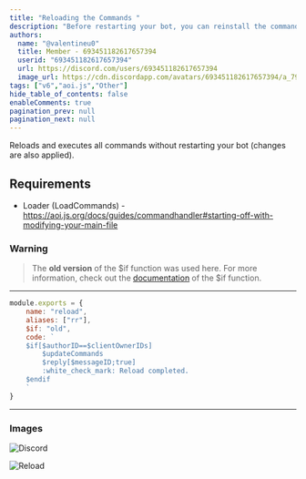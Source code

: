 ```yaml
---
title: "Reloading the Commands "
description: "Before restarting your bot, you can reinstall the commands folder that you have already set and run your commands."
authors:
  name: "@valentineu0"
  title: Member - 693451182617657394
  userid: "693451182617657394"
  url: https://discord.com/users/693451182617657394
  image_url: https://cdn.discordapp.com/avatars/693451182617657394/a_79dfa83e3f1680d5c71792a4708553d5.png
tags: ["v6","aoi.js","Other"]
hide_table_of_contents: false
enableComments: true
pagination_prev: null
pagination_next: null
---
```


Reloads and executes all commands without restarting your bot (changes are also applied).

## Requirements

- Loader (LoadCommands) - <https://aoi.js.org/docs/guides/commandhandler#starting-off-with-modifying-your-main-file>

### Warning

> The **old version** of the $if function was used here. For more information, check out
> the [documentation](https://aoi.js.org/docs/functions/misc-related/if) of the $if function.

---

```js
module.exports = {
    name: "reload",
    aliases: ["rr"],
    $if: "old",
    code: `
    $if[$authorID==$clientOwnerIDs]
        $updateCommands
        $reply[$messageID;true]
        :white_check_mark: Reload completed.
    $endif
    `
}
```

---

### Images

![Discord](https://assets.valentineu.xyz/aoi.png)

![Reload](https://assets.valentineu.xyz/aoi2.png)

